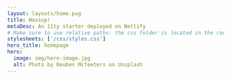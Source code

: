```yaml
---
layout: layouts/home.pug
title: Wassup!
metaDesc: An 11ty starter deployed on Netlify
# Make sure to use relative paths: the css folder is located in the root #
stylesheets: ['/css/styles.css']
hero_title: homepage
hero:
  image: img/hero-image.jpg
  alt: Photo by Reuben Mcfeeters on Unsplash
---
```

